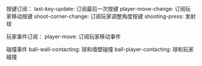 按键订阅：
last-key-update: 订阅最后一次按键
player-move-change: 订阅玩家移动按键
shoot-corner-change: 订阅玩家调整角度按键
shooting-press: 发射球

玩家事件订阅：
player-move: 订阅玩家移动事件

碰撞事件
ball-wall-contacting: 球和墙壁碰撞
ball-player-contacting: 球和玩家碰撞